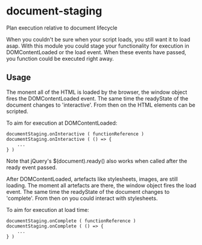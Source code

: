 
# document-staging
Plan execution relative to document lifecycle

When you couldn't be sure when your script loads, you still want it to load asap.
With this module you could stage your functionality for execution in DOMContentLoaded or the load event.
When these events have passed, you function could be executed right away. 

## Usage

The monent all of the HTML is loaded by the browser, the window object fires the DOMContentLoaded event.
The same time the readyState of the document changes to 'interactive'. 
From then on the HTML elements can be scripted.

To aim for execution at DOMContentLoaded:

	documentStaging.onInteractive ( functionReference )
	documentStaging.onInteractive ( () => {
		...
	} )

Note that jQuery's $(document).ready() also works when called after the ready event passed.

After DOMContentLoaded, artefacts like stylesheets, images, are still loading. 
The moment all artefacts are there, the window object fires the load event.
The same time the readyState of the document changes to 'complete'. 
From then on you could interact with stylesheets.

To aim for execution at load time:

	documentStaging.onComplete ( functionReference )
	documentStaging.onComplete ( () => {
		...
	} )

